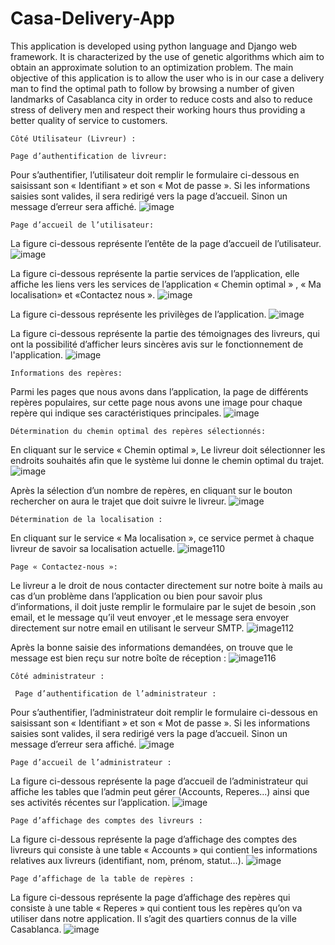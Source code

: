 # Casa-Delivery-App

This application is developed using python language and Django web framework. It is characterized by the use of genetic algorithms which aim to obtain an approximate solution to an optimization problem.
The main objective of this application is to allow the user who is in our case a delivery man to find the optimal path to follow by browsing a number of given landmarks of Casablanca city in order to reduce costs and also to reduce stress of delivery men and respect their working hours thus providing a better quality of service to customers.

	Côté Utilisateur (Livreur) :
	
	Page d’authentification de livreur:

Pour s’authentifier, l’utilisateur doit remplir le formulaire ci-dessous en saisissant son « Identifiant » et son « Mot de passe ». Si les informations saisies sont valides, il sera redirigé vers la page d’accueil. Sinon un message d’erreur sera affiché.
![image](https://user-images.githubusercontent.com/78702422/146614730-3ee4b22e-ad03-4880-ad7a-a4732200b416.png)

	Page d’accueil de l’utilisateur:
La figure ci-dessous représente l’entête de la page d’accueil de l’utilisateur.
![image](https://user-images.githubusercontent.com/78702422/146614811-de499e7b-ad89-46bc-8a63-9e5224cd5900.png)

La figure ci-dessous représente la partie services de l’application, elle affiche les liens vers les services de l’application « Chemin optimal » , « Ma localisation» et «Contactez nous ».
![image](https://user-images.githubusercontent.com/78702422/146614848-210f223d-0b96-444e-9404-0e81651f3b81.png)

La figure ci-dessous représente les privilèges de l’application.
![image](https://user-images.githubusercontent.com/78702422/146614881-ac93df51-9563-4cd7-b231-4efcf5dd4118.png)

La figure ci-dessous représente la partie des témoignages des livreurs, qui ont la possibilité d’afficher leurs sincères avis sur le fonctionnement de l'application.
![image](https://user-images.githubusercontent.com/78702422/146614908-d541089e-10a9-42a0-aae0-7100095af491.png)

	Informations des repères:
Parmi les pages que nous avons dans l’application, la page de différents repères populaires, sur cette page nous avons une image pour chaque repère qui indique ses caractéristiques principales.
![image](https://user-images.githubusercontent.com/78702422/146614972-6aaf83fb-687a-4f17-ba6d-9a85d814fbc1.png)

	Détermination du chemin optimal des repères sélectionnés:
En cliquant sur le service « Chemin optimal », Le livreur doit sélectionner les endroits souhaités afin que le système lui donne le chemin optimal du trajet.
![image](https://user-images.githubusercontent.com/78702422/146615013-dbe6337b-bea6-41f8-9d92-95065b78e64c.png)

Après la sélection d’un nombre de repères, en cliquant sur le bouton rechercher on aura le trajet que doit suivre le livreur.
![image](https://user-images.githubusercontent.com/78702422/146615097-941e8fa9-831a-4bf0-ae7e-981af4043321.png)

	Détermination de la localisation :
En cliquant sur le service « Ma localisation », ce service permet à chaque livreur de savoir sa localisation actuelle.
![image110](https://user-images.githubusercontent.com/78702422/146616384-ce842be0-5078-4396-9d1c-fdabd9d4faf2.jpg)

	Page « Contactez-nous »:
Le livreur a le droit de nous contacter directement sur notre boite à mails au cas d’un problème dans l’application ou bien pour savoir plus d’informations, il doit juste remplir le formulaire par le sujet de besoin ,son email, et le message qu’il veut envoyer ,et le message sera envoyer directement sur notre email en utilisant le serveur SMTP.
![image112](https://user-images.githubusercontent.com/78702422/146615585-9afdc20d-8bab-4982-af2f-7af4fe034658.jpg)

Après la bonne saisie des informations demandées, on trouve que le message est bien reçu sur notre boîte de réception :
![image116](https://user-images.githubusercontent.com/78702422/146615649-b8f231b2-dec6-40c3-902e-78be5a2ca331.jpg)
 

	Côté administrateur :
  
	 Page d’authentification de l’administrateur :
Pour s’authentifier, l’administrateur doit remplir le formulaire ci-dessous en saisissant son
« Identifiant » et son « Mot de passe ». Si les informations saisies sont valides, il sera redirigé vers la page d’accueil. Sinon un message d’erreur sera affiché.
![image](https://user-images.githubusercontent.com/78702422/146613480-dba385c5-0d32-4af7-af68-d6ec924cb621.png)

	Page d’accueil de l’administrateur :
La figure ci-dessous représente la page d’accueil de l’administrateur qui affiche les tables que l’admin peut gérer (Accounts, Reperes...) ainsi que ses activités récentes sur l’application.
![image](https://user-images.githubusercontent.com/78702422/146613533-57da9948-21de-479e-9ce3-195f0a29557b.png)

	Page d’affichage des comptes des livreurs :
La figure ci-dessous représente la page d’affichage des comptes des livreurs qui consiste à une table « Accounts » qui contient les informations relatives aux livreurs (identifiant, nom, prénom, statut…).
![image](https://user-images.githubusercontent.com/78702422/146613572-4778bcc0-bcce-425d-941d-ae03d2b8e2f6.png)

	Page d’affichage de la table de repères :
La figure ci-dessous représente la page d’affichage des repères qui consiste à une table
« Reperes » qui contient tous les repères qu’on va utiliser dans notre application. Il s’agit des quartiers connus de la ville Casablanca.
![image](https://user-images.githubusercontent.com/78702422/146616464-c1518dd7-970c-4135-8c06-625854c58106.png)
